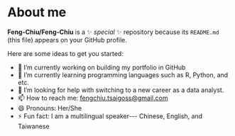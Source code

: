 # About me

**Feng-Chiu/Feng-Chiu** is a ✨ _special_ ✨ repository because its `README.md` (this file) appears on your GitHub profile.

Here are some ideas to get you started:


- 🔭 I’m currently working on building my portfolio in GitHub
- 🌱 I’m currently learning programming languages such as R, Python, and etc. 
- 🤔 I’m looking for help with switching to a new career as a data analyst.
- 📫 How to reach me: fengchiu.tsaigoss@gmail.com
- 😄 Pronouns: Her/She
- ⚡ Fun fact: I am a multilingual speaker--- Chinese, English, and Taiwanese

